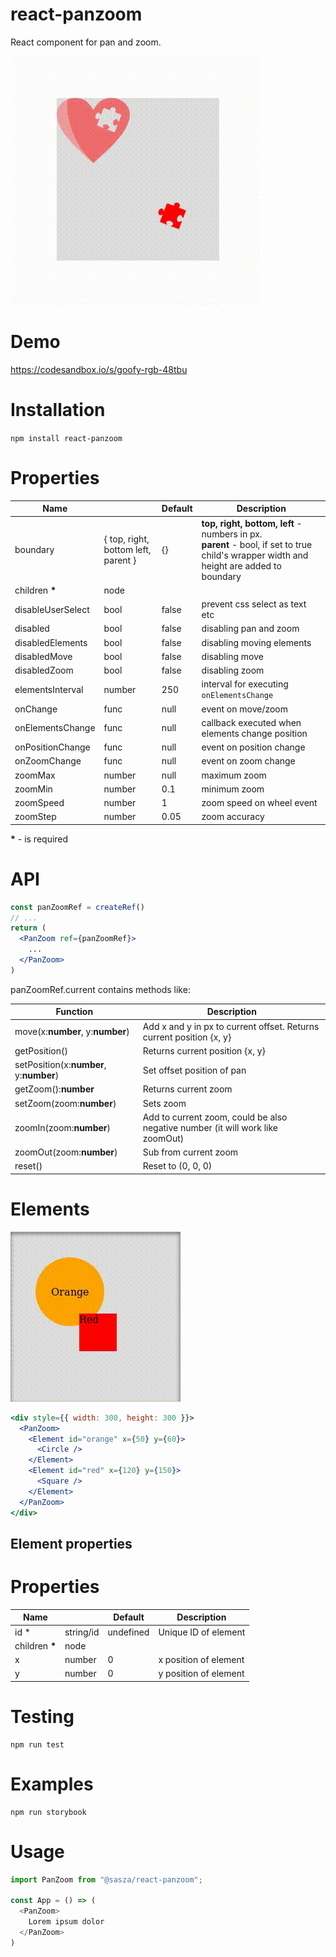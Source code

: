 # react-panzoom
React component for pan and zoom.

!["Preview"](docs/preview.gif "Example preview")

# Demo
https://codesandbox.io/s/goofy-rgb-48tbu

# Installation
```npm install react-panzoom```

# Properties

| Name | | Default | Description |
| --- | --- | --- | --- |
| boundary | { top, right, bottom left, parent } | {} | **top, right, bottom, left** - numbers in px.<br />**parent** - bool, if set to true child's wrapper width and height are added to boundary |
| children __*__ | node  |||
| disableUserSelect | bool | false | prevent css select as text etc |
| disabled | bool | false | disabling pan and zoom |
| disabledElements | bool | false | disabling moving elements |
| disabledMove | bool | false | disabling move |
| disabledZoom | bool | false | disabling zoom |
| elementsInterval | number | 250 | interval for executing `onElementsChange` |
| onChange | func | null | event on move/zoom |
| onElementsChange | func | null | callback executed when elements change position |
| onPositionChange | func | null | event on position change |
| onZoomChange | func | null | event on zoom change |
| zoomMax | number | null | maximum zoom |
| zoomMin | number | 0.1 | minimum zoom |
| zoomSpeed | number | 1 | zoom speed on wheel event |
| zoomStep | number | 0.05 | zoom accuracy |

__*__ - is required

# API
```jsx
const panZoomRef = createRef()
// ...
return (
  <PanZoom ref={panZoomRef}>
    ...
  </PanZoom>
)
```

panZoomRef.current contains methods like:

| Function | Description |
| --- | --- |
| move(x:**number**, y:**number**) | Add x and y in px to current offset. Returns current position {x, y} |
| getPosition() | Returns current position {x, y} |
| setPosition(x:**number**, y:**number**) | Set offset position of pan |
| getZoom():**number** | Returns current zoom |
| setZoom(zoom:**number**) | Sets zoom |
| zoomIn(zoom:**number**) | Add to current zoom, could be also negative number (it will work like zoomOut) |
| zoomOut(zoom:**number**) | Sub from current zoom |
| reset() | Reset to (0, 0, 0) |

# Elements

!["Preview"](docs/figures.gif "Heart")

```jsx
<div style={{ width: 300, height: 300 }}>
  <PanZoom>
    <Element id="orange" x={50} y={60}>
      <Circle />
    </Element>
    <Element id="red" x={120} y={150}>
      <Square />
    </Element>
  </PanZoom>
</div>
```

## Element properties
# Properties

| Name | | Default | Description |
| --- | --- | --- | --- |
| id * | string/id | undefined | Unique ID of element |
| children __*__ | node  |||
| x | number  | 0 | x position of element |
| y | number  | 0 | y position of element |

# Testing
```
npm run test
```

# Examples
```
npm run storybook
```

# Usage
```javascript
import PanZoom from "@sasza/react-panzoom";

const App = () => (
  <PanZoom>
    Lorem ipsum dolor
  </PanZoom>
)
```